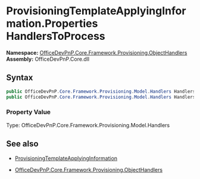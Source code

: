 # ProvisioningTemplateApplyingInformation.Properties HandlersToProcess
**Namespace:** [OfficeDevPnP.Core.Framework.Provisioning.ObjectHandlers](OfficeDevPnP.Core.Framework.Provisioning.ObjectHandlers.md)  
**Assembly:** OfficeDevPnP.Core.dll  
## Syntax
```C#
public OfficeDevPnP.Core.Framework.Provisioning.Model.Handlers HandlersToProcess { get; }
public OfficeDevPnP.Core.Framework.Provisioning.Model.Handlers HandlersToProcess { set; }
```

### Property Value
Type: OfficeDevPnP.Core.Framework.Provisioning.Model.Handlers  

## See also
- [ProvisioningTemplateApplyingInformation](ProvisioningTemplateApplyingInformation.md) 

- [OfficeDevPnP.Core.Framework.Provisioning.ObjectHandlers](OfficeDevPnP.Core.Framework.Provisioning.ObjectHandlers.md)
